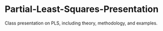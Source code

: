 # Partial-Least-Squares-Presentation
Class presentation on PLS, including theory, methodology, and examples.
